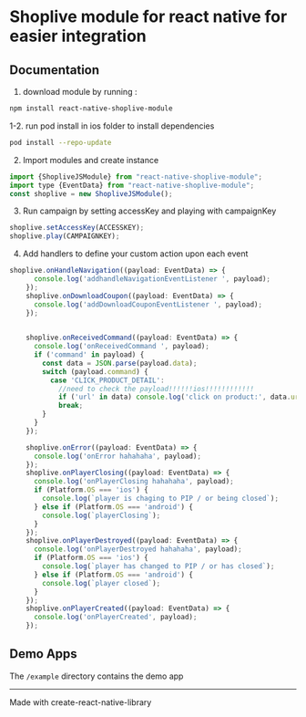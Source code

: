 # Shoplive module for react native for easier integration

## Documentation
1. download module by running : 
```bash
npm install react-native-shoplive-module
```

1-2. run pod install in ios folder to install dependencies
```bash
pod install --repo-update
```

2. Import modules and create instance

```javascript
import {ShopliveJSModule} from "react-native-shoplive-module";
import type {EventData} from "react-native-shoplive-module";
const shoplive = new ShopliveJSModule();
```
3. Run campaign by setting accessKey and playing with campaignKey
```javascript
shoplive.setAccessKey(ACCESSKEY);
shoplive.play(CAMPAIGNKEY);
```

4. Add handlers to define your custom action upon each event

```javascript
shoplive.onHandleNavigation((payload: EventData) => {
      console.log('addhandleNavigationEventListener ', payload);
    });
    shoplive.onDownloadCoupon((payload: EventData) => {
      console.log('addDownloadCouponEventListener ', payload);
    });
    

    shoplive.onReceivedCommand((payload: EventData) => {
      console.log('onReceivedCommand ', payload);
      if ('command' in payload) {
        const data = JSON.parse(payload.data);
        switch (payload.command) {
          case 'CLICK_PRODUCT_DETAIL':
            //need to check the payload!!!!!!ios!!!!!!!!!!!!
            if ('url' in data) console.log('click on product:', data.url);
            break;
        }
      }
    });

    shoplive.onError((payload: EventData) => {
      console.log('onError hahahaha', payload);
    });
    shoplive.onPlayerClosing((payload: EventData) => {
      console.log('onPlayerClosing hahahaha', payload);
      if (Platform.OS === 'ios') {
        console.log(`player is chaging to PIP / or being closed`);
      } else if (Platform.OS === 'android') {
        console.log(`playerClosing`);
      }
    });
    shoplive.onPlayerDestroyed((payload: EventData) => {
      console.log('onPlayerDestroyed hahahaha', payload);
      if (Platform.OS === 'ios') {
        console.log(`player has changed to PIP / or has closed`);
      } else if (Platform.OS === 'android') {
        console.log(`player closed`);
      }
    });
    shoplive.onPlayerCreated((payload: EventData) => {
      console.log('onPlayerCreated', payload);
    });
```



## Demo Apps
The `/example` directory contains the demo app 

----
Made with create-react-native-library
